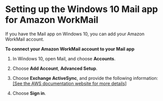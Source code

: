 # Setting up the Windows 10 Mail app for Amazon WorkMail<a name="connect_win10_mail"></a>

If you have the Mail app on Windows 10, you can add your Amazon WorkMail account\.

**To connect your Amazon WorkMail account to your Mail app**

1. In Windows 10, open Mail, and choose **Accounts**\.

1. Choose **Add Account**, **Advanced Setup**\.

1. Choose **Exchange ActiveSync**, and provide the following information:    
[\[See the AWS documentation website for more details\]](http://docs.aws.amazon.com/workmail/latest/userguide/connect_win10_mail.html)

1. Choose **Sign in**\.